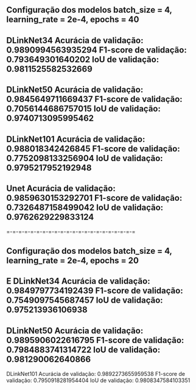 Configuração dos modelos
batch_size = 4,
learning_rate = 2e-4,
epochs = 40
------------------------------------------

DLinkNet34
Acurácia de validação: 0.9890994563935294
F1-score de validação: 0.793649301640202
IoU de validação: 0.9811525582532669
------------------------------------------

DLinkNet50
Acurácia de validação: 0.9845649711669437
F1-score de validação: 0.7056144686757015
IoU de validação: 0.9740713095995462
------------------------------------------

DLinkNet101
Acurácia de validação: 0.988018342426845
F1-score de validação: 0.7752098133256904
IoU de validação: 0.9795217952192948
------------------------------------------

Unet
Acurácia de validação: 0.9859630153292701
F1-score de validação: 0.7326487158499042
IoU de validação: 0.9762629229833124
------------------------------------------

=-=-=-=-=-=-=-=-=-=-=-=-=-=-=-=-=-=-=-=-=-=

Configuração dos modelos
batch_size = 4,
learning_rate = 2e-4,
epochs = 20
------------------------------------------
E
DLinkNet34
Acurácia de validação: 0.9849797734192439
F1-score de validação: 0.7549097545687457
IoU de validação: 0.975213936106938
------------------------------------------

DLinkNet50
Acurácia de validação: 0.9895906022616795
F1-score de validação: 0.7984883741314722
IoU de validação: 0.981290062640866
------------------------------------------

DLinkNet101
Acurácia de validação: 0.9892273655959538
F1-score de validação: 0.7950918281954404
IoU de validação: 0.9808347584103351